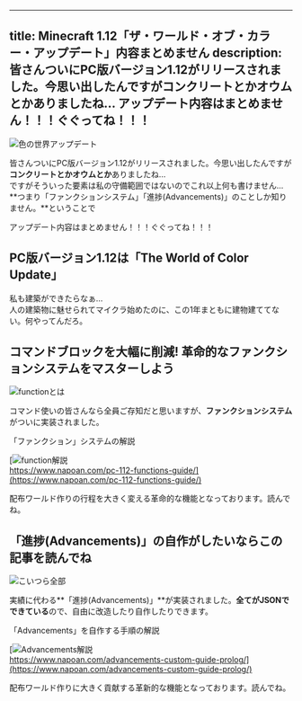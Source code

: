 
---
title: Minecraft 1.12「ザ・ワールド・オブ・カラー・アップデート」内容まとめません
description: 皆さんついにPC版バージョン1.12がリリースされました。今思い出したんですがコンクリートとかオウムとかありましたね…
 アップデート内容はまとめません！！！ぐぐってね！！！
---

![色の世界アップデート](https://cdn-ak.f.st-hatena.com/images/fotolife/s/sasigume/20210208/20210208121348.png)

皆さんついにPC版バージョン1.12がリリースされました。今思い出したんですが**コンクリートとかオウムとか**ありましたね…  
ですがそういった要素は私の守備範囲ではないのでこれ以上何も書けません… **つまり「ファンクションシステム」「進捗(Advancements)」のことしか知りません。**ということで

アップデート内容はまとめません！！！ぐぐってね！！！

## PC版バージョン1.12は「The World of Color Update」

私も建築ができたらなぁ…  
人の建築物に魅せられてマイクラ始めたのに、この1年まともに建物建ててない。何やってんだろ。

## コマンドブロックを大幅に削減! 革命的なファンクションシステムをマスターしよう

![functionとは](https://cdn-ak.f.st-hatena.com/images/fotolife/s/sasigume/20210208/20210208113147.png)

コマンド使いの皆さんなら全員ご存知だと思いますが、**ファンクションシステム**がついに実装されました。

「ファンクション」システムの解説

[![function解説](https://cdn-ak.f.st-hatena.com/images/fotolife/s/sasigume/20210208/20210208122759.png)  
https://www.napoan.com/pc-112-functions-guide/](https://www.napoan.com/pc-112-functions-guide/)

配布ワールド作りの行程を大きく変える革命的な機能となっております。読んでね。

## 「進捗(Advancements)」の自作がしたいならこの記事を読んでね

![こいつら全部](https://cdn-ak.f.st-hatena.com/images/fotolife/s/sasigume/20210208/20210208124121.jpg)

実績に代わる**「進捗(Advancements)」**が実装されました。**全てがJSONでできている**ので、自由に改造したり自作したりできます。

「Advancements」を自作する手順の解説

[![Advancements解説](https://cdn-ak.f.st-hatena.com/images/fotolife/s/sasigume/20210208/20210208122759.png)  
https://www.napoan.com/advancements-custom-guide-prolog/](https://www.napoan.com/advancements-custom-guide-prolog/)

配布ワールド作りに大きく貢献する革新的な機能となっております。読んでね。
